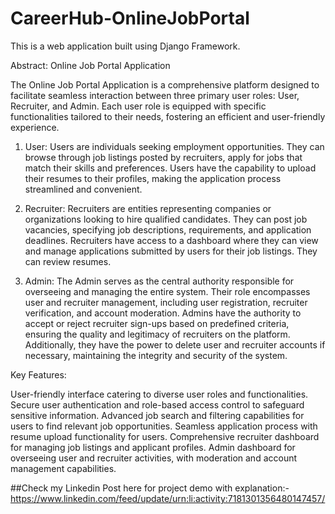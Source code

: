 # CareerHub-OnlineJobPortal
This is a web application built using Django Framework.


Abstract: Online Job Portal Application

The Online Job Portal Application is a comprehensive platform designed to facilitate seamless interaction between three primary user roles: User, Recruiter, and Admin. Each user role is equipped with specific functionalities tailored to their needs, fostering an efficient and user-friendly experience.

1. User:
Users are individuals seeking employment opportunities. They can browse through job listings posted by recruiters, apply for jobs that match their skills and preferences. Users have the capability to upload their resumes to their profiles, making the application process streamlined and convenient.

2. Recruiter:
Recruiters are entities representing companies or organizations looking to hire qualified candidates. They can post job vacancies, specifying job descriptions, requirements, and application deadlines. Recruiters have access to a dashboard where they can view and manage applications submitted by users for their job listings. They can review resumes.

3. Admin:
The Admin serves as the central authority responsible for overseeing and managing the entire system. Their role encompasses user and recruiter management, including user registration, recruiter verification, and account moderation. Admins have the authority to accept or reject recruiter sign-ups based on predefined criteria, ensuring the quality and legitimacy of recruiters on the platform. Additionally, they have the power to delete user and recruiter accounts if necessary, maintaining the integrity and security of the system.

Key Features:

User-friendly interface catering to diverse user roles and functionalities.
Secure user authentication and role-based access control to safeguard sensitive information.
Advanced job search and filtering capabilities for users to find relevant job opportunities.
Seamless application process with resume upload functionality for users.
Comprehensive recruiter dashboard for managing job listings and applicant profiles.
Admin dashboard for overseeing user and recruiter activities, with moderation and account management capabilities.

##Check my Linkedin Post here for project demo with explanation:- https://www.linkedin.com/feed/update/urn:li:activity:7181301356480147457/
